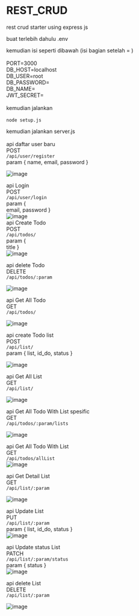 # REST_CRUD
rest crud starter using express js

buat terlebih dahulu .env 

kemudian isi seperti dibawah (isi bagian setelah = )<br />
<br />
PORT=3000<br />
DB_HOST=localhost<br />
DB_USER=root<br />
DB_PASSWORD=<br />
DB_NAME=<br />
JWT_SECRET=<br />
<br />
kemudian jalankan <br />
<br />
```node setup.js```<br />

kemudian jalankan server.js<br />
 <br />
api daftar user baru  <br />
POST  <br />
``` /api/user/register ```  <br />
 param {
    name,
    email,
    password
}  <br />

![image](https://github.com/hcalldee/BTS_TODOLIST/assets/49970186/4da1dec2-bf92-4753-ab01-7e7f3575ee4a)
 <br />

api Login <br />
POST  <br />
``` /api/user/login ```  <br />
param {  <br />
    email,
    password
}
 <br />
![image](https://github.com/hcalldee/BTS_TODOLIST/assets/49970186/4808a470-6817-48fa-af6a-6aa7f3ccf21d)
 <br />
api Create Todo <br />
POST <br />
``` /api/todos/ ``` <br />
param { <br />
    title
}
 <br />
![image](https://github.com/hcalldee/BTS_TODOLIST/assets/49970186/223849e9-a198-408f-8b9e-3d5a0846c9bc)
 <br />
 
api delete Todo <br />
DELETE <br />
``` /api/todos/:param ``` <br />

 ![image](https://github.com/hcalldee/BTS_TODOLIST/assets/49970186/de6e57c8-06f6-4e05-98ac-09f9f2054749)<br />

 api Get All Todo <br />
GET <br />
``` /api/todos/ ``` <br />

![image](https://github.com/hcalldee/BTS_TODOLIST/assets/49970186/9581c642-d86d-4181-aa08-7298d4ea6df0)<br />

api create Todo list <br />
POST <br />
``` /api/list/ ``` <br />
param {
  list,
  id_do,
  status
}

![image](https://github.com/hcalldee/BTS_TODOLIST/assets/49970186/dcbdc8d4-5366-434e-b181-02355bf9f099)<br />

 api Get All List <br />
GET <br />
``` /api/list/ ``` <br />

![image](https://github.com/hcalldee/BTS_TODOLIST/assets/49970186/54643987-9740-4469-bc0d-56691c0d5325)<br />

 api Get All Todo With List spesific <br />
GET <br />
``` /api/todos/:param/lists ``` <br />

![image](https://github.com/hcalldee/BTS_TODOLIST/assets/49970186/39fd9049-ba49-4865-86c1-c991f7791df6)<br />

 api Get All Todo With List <br />
GET <br />
``` /api/todos/allList ``` <br />
![image](https://github.com/hcalldee/BTS_TODOLIST/assets/49970186/38f55ee5-8b56-49f7-a028-1e9dc13be825)


api Get Detail List <br />
GET <br />
``` /api/list/:param ``` <br />

![image](https://github.com/hcalldee/BTS_TODOLIST/assets/49970186/931ee1c3-44f5-47bd-8aae-d9a44b6ebb97)<br />

api Update List <br />
PUT <br />
``` /api/list/:param ``` <br />
param {
  list,
  id_do,
  status
}
<br />
![image](https://github.com/hcalldee/BTS_TODOLIST/assets/49970186/1955d686-4b5a-4ac1-8523-cb957a9d7783)<br />

api Update status List <br />
PATCH <br />
``` /api/list/:param/status ``` <br />
param {
  status
}
<br />
![image](https://github.com/hcalldee/BTS_TODOLIST/assets/49970186/2a057083-9b83-4b69-abcf-937f5090d11d)<br />

api delete List <br />
DELETE <br />
``` /api/list/:param ``` <br />

![image](https://github.com/hcalldee/BTS_TODOLIST/assets/49970186/ef9707ba-4802-4e88-ade6-e6f7d43cee11)

